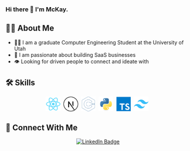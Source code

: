 ### Hi there 👋 I'm McKay.

## 👨‍💻 About Me

- 👨‍🎓 I am a graduate Computer Engineering Student at the University of Utah
- 🙌 I am passionate about building SaaS businesses
- 👁️ Looking for driven people to connect and ideate with
 
## 🛠️ Skills
<div id="skills" align="center">
  <img src="https://github.com/devicons/devicon/blob/master/icons/react/react-original.svg" title="React" alt="React" width="40" height="40"/>&nbsp;
  <img src="https://github.com/devicons/devicon/blob/master/icons/nextjs/nextjs-line.svg" title="Nextjs" alt="Nextjs" width="40" height="40"/>&nbsp;
  <img src="https://github.com/devicons/devicon/blob/master/icons/cplusplus/cplusplus-line.svg" title="cplusplus" alt="cplusplus" width="40" height="40"/>&nbsp;
  <img src="https://github.com/devicons/devicon/blob/master/icons/python/python-original.svg" title="python" alt="python" width="40" height="40"/>&nbsp;
  <img src="https://github.com/devicons/devicon/blob/master/icons/typescript/typescript-original.svg" title="typescript" alt="typescript" width="40" height="40"/>&nbsp;
  <img src="https://github.com/devicons/devicon/blob/master/icons/tailwindcss/tailwindcss-plain.svg" title="tailwindcss" alt="tailwindcss" width="40" height="40"/>&nbsp;
</div>

## 🧠 Connect With Me
<div id="badges" align="center">
  <a href="https://www.linkedin.com/in/mmower777/">
  <img src="https://img.shields.io/badge/LinkedIn-blue?style=for-the-badge&logo=linkedin&logoColor=white" alt="LinkedIn Badge"/>
  </a>
</div>

<!--
  NOTES
  icons from: https://github.com/devicons/devicon/tree/master/icons
  emojis type in by :<emoji>:
-->
